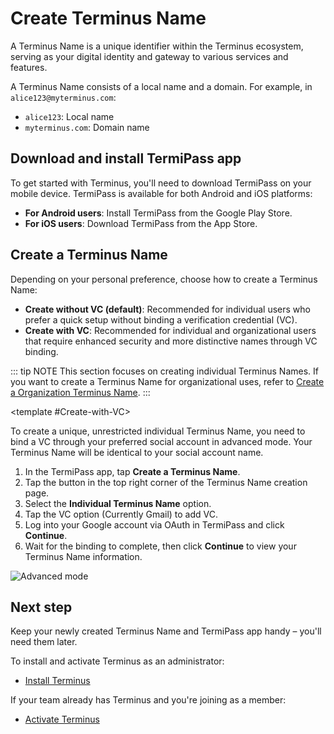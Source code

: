 # Create Terminus Name

A Terminus Name is a unique identifier within the Terminus ecosystem, serving as your digital identity and gateway to various services and features.

A Terminus Name consists of a local name and a domain. For example, in `alice123@myterminus.com`:
- `alice123`: Local name
- `myterminus.com`: Domain name

## Download and install TermiPass app

To get started with Terminus, you'll need to download TermiPass on your mobile device. TermiPass is available for both Android and iOS platforms:

* **For Android users**: Install TermiPass from the Google Play Store.
* **For iOS users**: Download TermiPass from the App Store.

## Create a Terminus Name

Depending on your personal preference, choose how to create a Terminus Name:
- **Create without VC (default)**: Recommended for individual users who prefer a quick setup without binding a verification credential (VC).
- **Create with VC**: Recommended for individual and organizational users that require enhanced security and more distinctive names through VC binding.

::: tip NOTE
This section focuses on creating individual Terminus Names. If you want to create a Terminus Name for organizational uses, refer to [Create a Organization Terminus Name](../terminus-space/org-terminus-name.md).
:::

<Tabs>
<template #Create-without-VC-(default)>

1. In the Terminus app, tap **Create an account**.
2. Enter your desired Terminus Name. It must meet the following requirements:
   * never be registered before
   * at least 8 characters long
   * only lowercase letters and numbers
3. Click **Continue** to finish the creation process.

![Fast creation](/images/how-to/termipass/individual_terminus_name_fast.png)

</template>

<template #Create-with-VC>

To create a unique, unrestricted individual Terminus Name, you need to bind a VC through your preferred social account in advanced mode. Your Terminus Name will be identical to your social account name.

1. In the TermiPass app, tap **Create a Terminus Name**.
2. Tap the button in the top right corner of the Terminus Name creation page.
3. Select the **Individual Terminus Name** option.
4. Tap the VC option (Currently Gmail) to add VC.
5. Log into your Google account via OAuth in TermiPass and click **Continue**.
6. Wait for the binding to complete, then click **Continue** to view your Terminus Name information.

![Advanced mode](/images/how-to/termipass/terminus_name_advanced.png)

</template>
</Tabs>

## Next step

Keep your newly created Terminus Name and TermiPass app handy – you'll need them later.

To install and activate Terminus as an administrator:
- [Install Terminus](./install-terminus.md)

If your team already has Terminus and you're joining as a member:
- [Activate Terminus](./activate-terminus.md)
